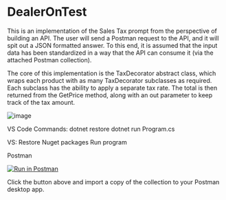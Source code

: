 # DealerOnTest

This is an implementation of the Sales Tax prompt from the perspective of building an API. The user will send a Postman request to the API, and it will spit out a JSON formatted answer. To this end, it is assumed that the input data has been standardized in a way that the API can consume it (via the attached Postman collection).

The core of this implementation is the TaxDecorator abstract class, which wraps each product with as many TaxDecorator subclasses as required. Each subclass has the ability to apply a separate tax rate. The total is then returned from the GetPrice method, along with an out parameter to keep track of the tax amount.

![image](https://user-images.githubusercontent.com/43661059/216128632-b7cb1f1d-c38a-4b87-b0c8-b354dab78911.png)


VS Code Commands:
dotnet restore
dotnet run Program.cs

VS:
Restore Nuget packages
Run program

Postman

[![Run in Postman](https://run.pstmn.io/button.svg)](https://app.getpostman.com/run-collection/7428663-ae4fc273-9b93-4c52-999c-7e1e87ed3c4c?action=collection%2Ffork&collection-url=entityId%3D7428663-ae4fc273-9b93-4c52-999c-7e1e87ed3c4c%26entityType%3Dcollection%26workspaceId%3Daa99e921-248f-480f-8f24-46181bf82a7a)

Click the button above and import a copy of the collection to your Postman desktop app.
